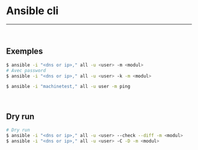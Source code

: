 # Ansible cli

---

<br>

## Exemples

```bash
$ ansible -i "<dns or ip>," all -u <user> -m <modul>
# Avec password
$ ansible -i "<dns or ip>," all -u <user> -k -m <modul>

$ ansible -i "machinetest," all -u user -m ping
```

<br>

## Dry run

```bash
# Dry run
$ ansible -i "<dns or ip>," all -u <user> --check --diff -m <modul>
$ ansible -i "<dns or ip>," all -u <user> -C -D -m <modul>
```
